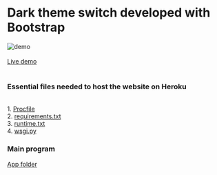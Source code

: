# Dark theme switch developed with  Bootstrap 

![demo](https://github.com/heflinstephenraj/Dark-theme-home-page/blob/main/app/static/images/Dark%20Theme%20Switch.gif?raw=true)
<br>
<br>
<a href="https://codeforbest.herokuapp.com/">Live demo</a> 
<br>
<br>
### Essential files needed to host the website on Heroku
<br>
1. <a href="https://github.com/heflinstephenraj/Dark-theme-home-page/blob/main/Procfile">Procfile</a> <br>
2. <a href="https://github.com/heflinstephenraj/Dark-theme-home-page/blob/main/requirements.txt">requirements.txt</a> <br>
3. <a href="https://github.com/heflinstephenraj/Dark-theme-home-page/blob/main/runtime.txt">runtime.txt</a> <br>
4. <a href="https://github.com/heflinstephenraj/Dark-theme-home-page/blob/main/wsgi.py">wsgi.py</a> <br>

### Main program
<a href="https://github.com/heflinstephenraj/Dark-theme-home-page/tree/main/app">App folder</a> <br>




